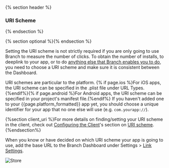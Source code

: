 {% section header %}
### URI Scheme
{% endsection %}

{% section optional %}{% endsection %}

Setting the URI scheme is not strictly required if you are only going to use Branch to measure the number of clicks. To obtain the number of installs, to deeplink to your app, or to do [anything else that Branch enables you to do](https://branch.io/features/), you need to choose a URI scheme and make sure it is consistent between the Dashboard.

URI schemes are particular to the platform. {% if page.ios %}For iOS apps, the URI scheme can be specified in the .plist file under URL Types.{%endif%}{% if page.android %}For Android apps, the URI scheme can be specified in your project's manifest file.{%endif%} If you haven't added one to your {{page.platform_formatted}} app yet, you should choose a unique identifier for your app that no one else will use (e.g. `com.yourapp://`).

{%section client_uri %}For more details on finding/setting your URI scheme in the client, check out [Configuring the Client](/domains/configuring_client_apps/{{page.platform}}/)'s section on [URI scheme](/domains/configuring_client_apps/{{page.platform}}/#uri-scheme).{%endsection%}

When you know or have decided on which URI scheme your app is going to use, add the base URL to the Branch Dashboard under Settings > [Link Settings](http://dashboard.branch.io/#/settings/link).

<!---       Screenshot of URI scheme -->
![Store](/img/ingredients/configuring_the_dashboard/{{%page.platform%}}_uri.png)
